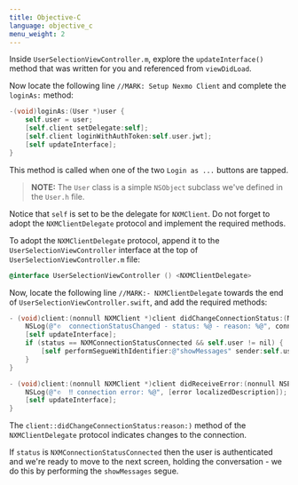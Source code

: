 ```yaml
---
title: Objective-C
language: objective_c
menu_weight: 2
--- 
```



Inside `UserSelectionViewController.m`, explore the `updateInterface()` method that was written for you and referenced from `viewDidLoad`.

Now locate the following line `//MARK: Setup Nexmo Client` and complete the `loginAs:` method:

```objective-c
-(void)loginAs:(User *)user {
    self.user = user;
    [self.client setDelegate:self];
    [self.client loginWithAuthToken:self.user.jwt];
    [self updateInterface];
}
```

This method is called when one of the two `Login as ...` buttons are tapped.

> **NOTE:** The `User` class is a simple `NSObject` subclass we've defined in the `User.h` file.

Notice that `self` is set to be the delegate for `NXMClient`. Do not forget to adopt the `NXMClientDelegate` protocol and implement the required methods.

To adopt the `NXMClientDelegate` protocol, append it to the `UserSelectionViewController` interface at the top of `UserSelectionViewController.m` file:

```objective-c
@interface UserSelectionViewController () <NXMClientDelegate>
```

Now, locate the following line `//MARK:- NXMClientDelegate` towards the end of `UserSelectionViewController.swift`, and add the required methods:

```objective-c
- (void)client:(nonnull NXMClient *)client didChangeConnectionStatus:(NXMConnectionStatus)status reason:(NXMConnectionStatusReason)reason {
    NSLog(@"✆  connectionStatusChanged - status: %@ - reason: %@", connectionStatusDescription(status), connectionStatusReasonDescription(reason));
    [self updateInterface];
    if (status == NXMConnectionStatusConnected && self.user != nil) {
        [self performSegueWithIdentifier:@"showMessages" sender:self.user];
    }
}

- (void)client:(nonnull NXMClient *)client didReceiveError:(nonnull NSError *)error {
    NSLog(@"✆  ‼️ connection error: %@", [error localizedDescription]);
    [self updateInterface];
}
```

The `client::didChangeConnectionStatus:reason:)` method of the `NXMClientDelegate` protocol indicates changes to the connection. 

If `status` is `NXMConnectionStatusConnected` then the user is authenticated and we're ready to move to the next screen, holding the conversation - we do this by performing the `showMessages` segue. 

